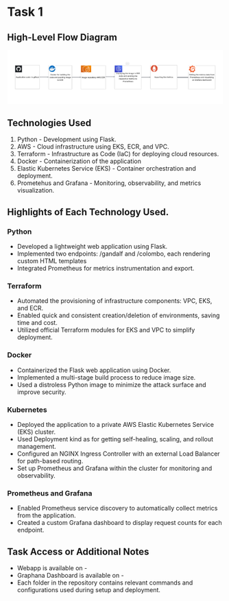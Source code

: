 # Task 1 

## High-Level Flow Diagram
  ![alt text](image.png)
## Technologies Used
 1. Python - Development using Flask.
 2. AWS - Cloud infrastructure using EKS, ECR, and VPC.
 3. Terraform -  Infrastructure as Code (IaC) for deploying cloud resources.
 4. Docker - Containerization of the application
 5. Elastic Kubernetes Service (EKS) - Container orchestration and deployment.
 6. Prometehus and Grafana -  Monitoring, observability, and metrics visualization.

##  Highlights of Each Technology Used.

### Python 
- Developed a lightweight web application using Flask.
- Implemented two endpoints: /gandalf and /colombo, each rendering custom HTML templates
- Integrated Prometheus for metrics instrumentation and export.

### Terraform 
- Automated the provisioning of infrastructure components: VPC, EKS, and ECR.
- Enabled quick and consistent creation/deletion of environments, saving time and cost.
- Utilized official Terraform modules for EKS and VPC to simplify deployment.

### Docker
- Containerized the Flask web application using Docker.
- Implemented a multi-stage build process to reduce image size.
- Used a distroless Python image to minimize the attack surface and improve security.

### Kubernetes
- Deployed the application to a private AWS Elastic Kubernetes Service (EKS) cluster.
- Used Deployment kind as for getting self-healing, scaling, and rollout management.
- Configured an NGINX Ingress Controller with an external Load Balancer for path-based routing.
- Set up Prometheus and Grafana within the cluster for monitoring and observability.

### Prometheus and Grafana
- Enabled Prometheus service discovery to automatically collect metrics from the application.
- Created a custom Grafana dashboard to display request counts for each endpoint.

##  Task Access or Additional Notes

- Webapp is available on - 
- Graphana Dashboard is available on -
- Each folder in the repository contains relevant commands and configurations used during setup and deployment.  

